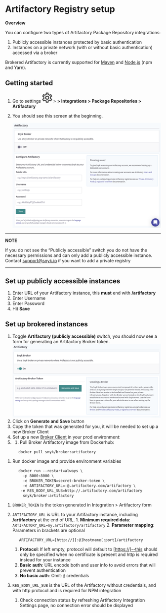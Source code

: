 # Artifactory Registry setup

**Overview**

You can configure two types of Artifactory Package Repository integrations:

1. Publicly accessible instances protected by basic authentication
2. Instances on a private network \(with or without basic authentication\) accessed via a broker

Brokered Artifactory is currently supported for [Maven](https://support.snyk.io/hc/en-us/articles/360005507418) and [Node.js](https://support.snyk.io/hc/en-us/articles/360007537418) \(npm and Yarn\).

## Getting started

1. Go to settings ![cog\_icon.png](../../.gitbook/assets/cog_icon.png) &gt; **&gt; Integrations &gt; Package Repositories &gt; Artifactory**
2. You should see this screen at the beginning.

   ![Screenshot\_2020-04-17\_at\_14.38.12.png](../../.gitbook/assets/screenshot_2020-04-17_at_14.38.12.png)

---
**NOTE**

If you do not see the “Publicly accessible” switch you do not have the necessary permissions and can only add a publicly accessible instance.  
Contact [support@snyk.io](mailto:support@snyk.io) if you want to add a private registry

---

## Set up publicly accessible instances

1. Enter URL of your Artifactory instance, this **must** end with **/artifactory**
2. Enter Username
3. Enter Password
4. Hit **Save**

## Set up brokered instances

1. Toggle **Artifactory \(publicly accessible\)** switch, you should now see a form for generating an Artifactory Broker token.  ![Screenshot\_2020-04-17\_at\_14.38.26.png](../../.gitbook/assets/screenshot_2020-04-17_at_14.38.26.png)
2. Click on **Generate and Save** button
3. Copy the token that was generated for you, it will be needed to set up a new Broker Client
4. Set up a new [Broker Client](https://support.snyk.io/hc/en-us/articles/360004032397) in your prod environment:
5. 1. Pull Broker Artifactory image from Dockerhub:  

```text
      docker pull snyk/broker:artifactory
```

1. Run docker image and provide environment variables  

```text
      docker run --restart=always \
        -p 8000:8000 \
        -e BROKER_TOKEN=secret-broker-token \
        -e ARTIFACTORY_URL=:@.artifactory.com/artifactory \
       -e RES_BODY_URL_SUB=http://.artifactory.com/artifactory
        snyk/broker:artifactory
```

1. `BROKER_TOKEN` is the token generated in Integration &gt; Artifactory form 
2. `ARTIFACTORY_URL` is URL to your Artifactory instance, including **/artifactory** at the end of URL. 1. **Minimum required data**: `ARTIFACTORY_URL=my.artifactory/artifactory` 2. **Parameter mapping**: Parameters in brackets are optional

   ```text
      ARTIFACTORY_URL=[http://][:@]hostname[:port]/artifactory
   ```

   1. **Protocol**: If left empty, protocol will default to \[[https://\]--this](https://]--this) should only be specified when no certificate is present and http is required instead for your instance
   2. **Basic auth**: URL encode both and user info to avoid errors that will prevent authentication
   3. **No basic auth**: Omit`:@` credentials 

3. `RES_BODY_URL_SUB` is the URL of the Artifactory without credentials, and with http protocol and is required for NPM integration
   1. Check connection status by refreshing Artifactory Integration Settings page, no connection error should be displayed

